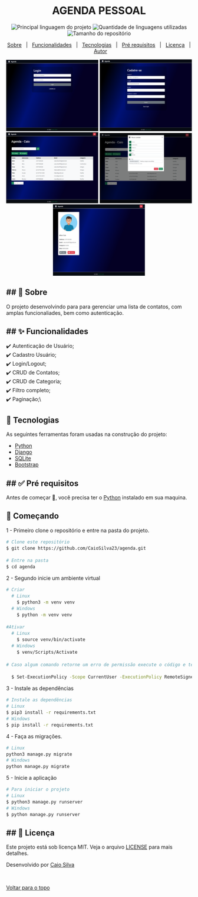<div align="center" id="top"> 
  <img src="#" alt="" />

</div>

<div align="center"> 
  <h1 align="center">AGENDA PESSOAL</h1>
</div>

<p align="center">
  <img alt="Principal linguagem do projeto" src="https://img.shields.io/github/languages/top/CaioSilva23/agenda" />
  <img alt="Quantidade de linguagens utilizadas" src="https://img.shields.io/github/languages/count/caiosilva23/agenda" />
  <img alt="Tamanho do repositório" src="https://img.shields.io/github/repo-size/caiosilva23/agenda" />
</p>

<p align="center">
  <a href="#sobre">Sobre</a> &#xa0; | &#xa0; 
  <a href="#funcionalidades">Funcionalidades</a> &#xa0; | &#xa0;
  <a href="#tecnologias">Tecnologias</a> &#xa0; | &#xa0;
  <a href="#requisitos">Pré requisitos</a> &#xa0; | &#xa0;
  <a href="#licença">Licença</a> &#xa0; | &#xa0;
  <a href="https://github.com/caiosilva23" target="_blank">Autor</a>
</p>



<p align="center">
  <img alt="agenda" src="public/login.png" width=250>
  <img alt="agenda" src="public/cadastro.png"width=250>
  <img alt="agenda" src="public/home.png"width=250>
  <img alt="agenda" src="public/form_cadastro.png"width=250>
  <img alt="agenda" src="public/contato.png"width=250>
</p>


<h2 id="sobre">
## 🎯 Sobre
</h2>


O projeto desenvolvindo para para gerenciar uma lista de contatos, com amplas funcionaliades, bem como autenticação.

<h2 id="sobre">
## ✨ Funcionalidades
</h2>


✔️ Autenticação de Usuário;\
✔️ Cadastro Usuário;\
✔️ Login/Logout;\
✔️ CRUD de Contatos;\
✔️ CRUD de Categoria;\
✔️ Filtro completo;\
✔️ Paginação;\



## 🚀 Tecnologias

As seguintes ferramentas foram usadas na construção do projeto:

- [Python](https://www.python.org/)
- [Django](https://nodejs.org/en/)
- [SQLite](https://www.sqlite.org/index.html)
- [Bootstrap](https://getbootstrap.com/)



<h2 id="requisitos">
## ✅ Pré requisitos
</h2>


Antes de começar 🏁, você precisa ter o [Python](https://www.python.org/downloads/) instalado em sua maquina.

## 🏁 Começando
1 - Primeiro clone o repositório e entre na pasta do projeto.

```bash
# Clone este repositório
$ git clone https://github.com/CaioSilva23/agenda.git

# Entre na pasta
$ cd agenda
```

2 - Segundo inicie um ambiente virtual

```bash
# Criar
  # Linux
    $ python3 -m venv venv
  # Windows
    $ python -m venv venv

#Ativar
  # Linux
    $ source venv/bin/activate
  # Windows
    $ venv/Scripts/Activate

# Caso algum comando retorne um erro de permissão execute o código e tente novamente:

  $ Set-ExecutionPolicy -Scope CurrentUser -ExecutionPolicy RemoteSigned
```

3 - Instale as dependências

```bash
# Instale as dependências
# Linux
$ pip3 install -r requirements.txt
# Windows
$ pip install -r requirements.txt
```

4 - Faça as migrações.
```bash
# Linux
python3 manage.py migrate
# Windows
python manage.py migrate
```

5 - Inicie a aplicação
```bash
# Para iniciar o projeto
# Linux
$ python3 manage.py runserver
# Windows
$ python manage.py runserver
```



<h2 id="requisitos">
## 📝 Licença
</h2>

Este projeto está sob licença MIT. Veja o arquivo [LICENSE](LICENSE) para mais detalhes.

Desenvolvido por <a href="https://github.com/caiosilva23" target="_blank">Caio Silva</a>

&#xa0;

<a href="#top">Voltar para o topo</a>
